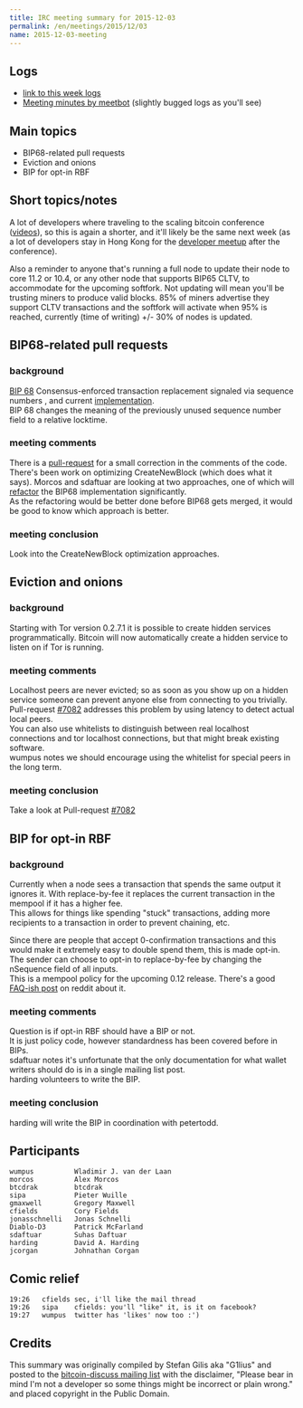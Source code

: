 ```yaml
---
title: IRC meeting summary for 2015-12-03
permalink: /en/meetings/2015/12/03
name: 2015-12-03-meeting
---
```

## Logs

- [link to this week logs](http://bitcoinstats.com/irc/bitcoin-dev/logs/2015/12/03#l1449169187.0)  
- [Meeting minutes by meetbot](http://www.erisian.com.au/meetbot/bitcoin-dev/2015/bitcoin-dev.2015-12-03-18.59.html)  (slightly bugged logs as you'll see)

## Main topics

- BIP68-related pull requests  
- Eviction and onions   
- BIP for opt-in RBF  

## Short topics/notes

A lot of developers where traveling to the scaling bitcoin conference ([videos](https://www.youtube.com/channel/UCql9h_eXmusjt-f3k8qLwPQ/videos)), so this is again a shorter, and it'll likely be the same next week (as a lot of developers stay in Hong Kong for the [developer meetup](https://lists.linuxfoundation.org/pipermail/bitcoin-dev/2015-November/011712.html) after the conference).  

Also a reminder to anyone that's running a full node to update their node to core 11.2 or 10.4, or any other node that supports BIP65 CLTV, to accommodate for the upcoming softfork. Not updating will mean you'll be trusting miners to produce valid blocks. 85% of miners advertise they support CLTV transactions and the softfork will activate when 95% is reached, currently (time of writing) +/- 30% of nodes is updated. 

## BIP68-related pull requests

### background  

[BIP 68](https://github.com/bitcoin/bips/blob/master/bip-0068.mediawiki)  Consensus-enforced transaction replacement signaled via sequence numbers , and current [implementation](https://github.com/bitcoin/bitcoin/pull/6312).  
BIP 68 changes the meaning of the previously unused sequence number field to a relative locktime.  

### meeting comments

There is a [pull-request](https://github.com/bitcoin/bips/pull/252) for a small correction in the comments of the code.  
There's been work on optimizing CreateNewBlock (which does what it says). Morcos and sdaftuar are looking at two approaches, one of which will [refactor](https://en.wikipedia.org/wiki/Code_refactoring) the BIP68 implementation significantly.  
As the refactoring would be better done before BIP68 gets merged, it would be good to know which approach is better.  

### meeting conclusion  

Look into the CreateNewBlock optimization approaches.  

## Eviction and onions

### background  

Starting with Tor version 0.2.7.1 it is possible to create hidden services programmatically. Bitcoin will now automatically create a hidden service to listen on if Tor is running.

### meeting comments

Localhost peers are never evicted; so as soon as you show up on a hidden service someone can prevent anyone else from connecting to you trivially.   
Pull-request [#7082](https://github.com/bitcoin/bitcoin/pull/7082) addresses this problem by using latency to detect actual local peers.   
You can also use whitelists to distinguish between real localhost connections and tor localhost connections, but that might break existing software.   
wumpus notes we should encourage using the whitelist for special peers in the long term. 

### meeting conclusion

Take a look at Pull-request [#7082](https://github.com/bitcoin/bitcoin/pull/7082)

## BIP for opt-in RBF

### background

Currently when a node sees a transaction that spends the same output it ignores it. With replace-by-fee it replaces the current transaction in the mempool if it has a higher fee.   
This allows for things like spending "stuck" transactions, adding more recipients to a transaction in order to prevent chaining, etc.  

Since there are people that accept 0-confirmation transactions and this would make it extremely easy to double spend them, this is made opt-in.  
The sender can choose to opt-in to replace-by-fee by changing the nSequence field of all inputs.   
This is a mempool policy for the upcoming 0.12 release.
There's a good [FAQ-ish post](https://www.reddit.com/r/Bitcoin/comments/3urm8o/optin_rbf_is_misunderstood_ask_questions_about_it/) on reddit about it.

### meeting comments

Question is if opt-in RBF should have a BIP or not.  
It is just policy code, however standardness has been covered before in BIPs.  
sdaftuar notes it's unfortunate that the only documentation for what wallet writers should do is in a single mailing list post.  
harding volunteers to write the BIP.

### meeting conclusion

harding will write the BIP in coordination with petertodd.

## Participants

    wumpus          Wladimir J. van der Laan  
    morcos          Alex Morcos  
    btcdrak         btcdrak  
    sipa  	        Pieter Wuille  
    gmaxwell 	    Gregory Maxwell  
    cfields  	    Cory Fields   
    jonasschnelli  	Jonas Schnelli  
    Diablo-D3  	    Patrick McFarland  
    sdaftuar        Suhas Daftuar  
    harding         David A. Harding  
    jcorgan         Johnathan Corgan   

## Comic relief

    19:26	cfields	sec, i'll like the mail thread  
    19:26	sipa	cfields: you'll "like" it, is it on facebook?  
    19:27	wumpus	twitter has 'likes' now too :')  

## Credits

This summary was originally compiled by Stefan Gilis aka "G1lius" and posted to the [bitcoin-discuss mailing list][meetingsource] with the disclaimer, "Please bear in mind I'm not a developer so some things might be incorrect or plain wrong." and placed copyright in the Public Domain.

[meetingsource]: http://lists.linuxfoundation.org/pipermail/bitcoin-discuss/2015-December/000036.html
